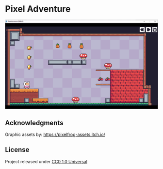 # Pixel Adventure

<a href="https://skaarj1989.github.io/PixelAdventure/PixelAdventure.html">
    <img src="screenshots/01.png" width="640"/>
</a>

## Acknowledgments

Graphic assets by: https://pixelfrog-assets.itch.io/

## License

Project released under [CC0 1.0 Universal](LICENSE)
